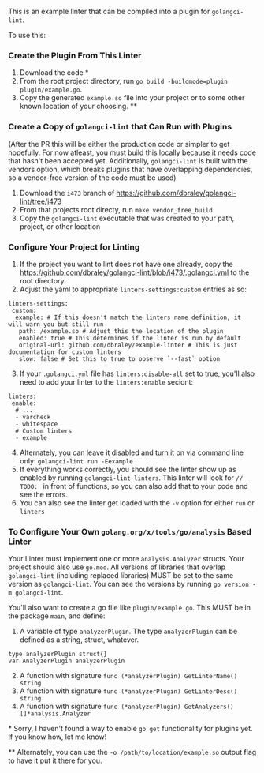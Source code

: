 This is an example linter that can be compiled into a plugin for `golangci-lint`.

To use this:

### Create the Plugin From This Linter

1. Download the code \*
2. From the root project directory, run `go build -buildmode=plugin plugin/example.go`.
3. Copy the generated `example.so` file into your project or to some other known location of your choosing. \**


### Create a Copy of `golangci-lint` that Can Run with Plugins
(After the PR this will be either the production code or simpler to get hopefully. For now atleast, you must build this locally because it needs code that hasn't been accepted yet. Additionally, `golangci-lint` is built with the vendors option, which breaks plugins that have overlapping dependencies, so a vendor-free version of the code must be used)

1. Download the `i473` branch of https://github.com/dbraley/golangci-lint/tree/i473
2. From that projects root directy, run `make vendor_free_build`
3. Copy the `golangci-lint` executable that was created to your path, project, or other location

### Configure Your Project for Linting

1. If the project you want to lint does not have one already, copy the https://github.com/dbraley/golangci-lint/blob/i473/.golangci.yml to the root directory.
2. Adjust the yaml to appropriate `linters-settings:custom` entries as so:
```
linters-settings:
 custom:
  example: # If this doesn't match the linters name definition, it will warn you but still run
   path: /example.so # Adjust this the location of the plugin
   enabled: true # This determines if the linter is run by default
   original-url: github.com/dbraley/example-linter # This is just documentation for custom linters
   slow: false # Set this to true to observe `--fast` option
```
3. If your `.golangci.yml` file has `linters:disable-all` set to true, you'll also need to add your linter to the `linters:enable` seciont:
```
linters:
 enable:
  # ...
  - varcheck
  - whitespace
  # Custom linters
  - example
```
4. Alternately, you can leave it disabled and turn it on via command line only: `golangci-lint run -Eexample`
5. If everything works correctly, you should see the linter show up as enabled by running `golangci-lint linters`. This linter will look for `// TODO: ` in front of functions, so you can also add that to your code and see the errors.
6. You can also see the linter get loaded with the `-v` option for either `run` or `linters`

### To Configure Your Own `golang.org/x/tools/go/analysis` Based Linter

Your Linter must implement one or more `analysis.Analyzer` structs.
Your project should also use `go.mod`. All versions of libraries that overlap `golangci-lint` (including replaced libraries) MUST be set to the same version as `golangci-lint`. You can see the versions by running `go version -m golangci-lint`.

You'll also want to create a go file like `plugin/example.go`. This MUST be in the package `main`, and define:
1. A variable of type `analyzerPlugin`. The type `analyzerPlugin` can be defined as a string, struct, whatever.
```
type analyzerPlugin struct{}
var AnalyzerPlugin analyzerPlugin
```
2. A function with signature `func (*analyzerPlugin) GetLinterName() string`
3. A function with signature `func (*analyzerPlugin) GetLinterDesc() string`
4. A function with signature `func (*analyzerPlugin) GetAnalyzers() []*analysis.Analyzer`

\* Sorry, I haven't found a way to enable `go get` functionality for plugins yet. If you know how, let me know!

\** Alternately, you can use the `-o /path/to/location/example.so` output flag to have it put it there for you.
